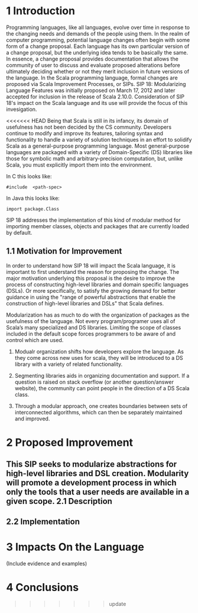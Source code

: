 1 Introduction
============

Programming languages, like all languages, evolve over time in response to the changing needs and demands of the people using them.  In the realm of computer programming, potential language changes often begin with some form of a change proposal. Each language has its own particular version of a change proposal, but the underlying idea tends to be basically the same.  In essence, a change proposal provides documentation that allows the community of user to discuss and evaluate proposed alterations before ultimately deciding whether or not they merit inclusion in future versions of the language.  In the Scala programming language, formal changes are proposed via Scala Improvement Processes, or SIPs.  SIP 18: Modularizing Language Features was initially proposed on March 17, 2012 and later accepted for inclusion in the release of Scala 2.10.0.  Consideration of SIP 18's impact on the Scala language and its use will provide the focus of this invesigation.

<<<<<<< HEAD
Being that Scala is still in its infancy, its domain of usefulness has not been decided by the CS community. Developers continue to modify and improve its features, tailoring syntax and functionality to handle a variety of solution techniques in an effort to solidify Scala as a general-purpose programming language. Most general-purpose languages are packaged with a variety of Domain-Specific (DS) libraries like those for symbolic math and arbitrary-precision computation, but, unlike Scala, you must explicitly import them into the environment. 

In C this looks like:

```#include  <path-spec>```

In Java this looks like:

```import package.Class```

SIP 18 addresses the implementation of this kind of modular method for importing member classes, objects and packages that are currently loaded by default.

1.1 Motivation for Improvement
------------------------------
In order to understand how SIP 18 will impact the Scala language, it is important to first understand the reason for proposing the change.  The major motivation underlying this proposal is the desire to improve the process of constructing high-level libraries and domain specific languages (DSLs).  Or more specifically, to satisfy the growing demand for better guidance in using the "range of powerful abstractions that enable the construction of high-level libraries and DSLs" that Scala defines.

Modularization has as much to do with the organization of packages as the usefulness of the language. Not every program/programer uses all of Scala’s many specialized and DS libraries. Limiting the scope of classes included in the default scope forces programmers to be aware of and control which are used.

1. Modualr organization shifts how developers explore the language. As they come across new uses for scala, they will be introduced to a DS library with a variety of related functionality.

2. Segmenting libraries aids in organizing documentation and support. If a question is raised on stack overflow (or another question/answer website), the community can point people in the direction of a DS Scala class.

3. Through a modular approach, one creates boundaries between sets of interconnected algorithms, which can then be separately maintained and improved. 


2 Proposed Improvement
====================
This SIP seeks to modularize abstractions for high-level libraries and DSL creation.  Modularity will promote a development process in which only the tools that a user needs are available in a given scope.
2.1 Description
----------------
2.2 Implementation
------------------

3 Impacts On the Language
=========================
(Include evidence and examples)

4 Conclusions
===========
>>>>>>> update
